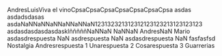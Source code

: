 AndresLuisViva el vinoCpsaCpsaCpsaCpsaCpsaCpsaCpsa
asdas
asdadsdasas
asdaNaNNaNNaNNaNNaNNaN123132321312312123123213123123123
asdasdasdasdasdasklñññññNaNNaN
NaNNaN
AndresNaN
Mario
asdasdrespuesta NaN asdrespuesta NaN asdasdrespuesta NaN fasfasfsd
Nostalgia
Andresrespuesta 1 Unarespuesta 2 Cosarespuesta 3 Guarrerias